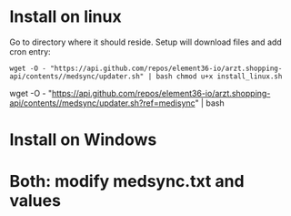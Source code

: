 # Install on linux

Go to directory where it should reside.
Setup will download files and add cron entry:


`
wget -O - "https://api.github.com/repos/element36-io/arzt.shopping-api/contents//medsync/updater.sh" | bash
chmod u+x install_linux.sh
`

wget -O - "https://api.github.com/repos/element36-io/arzt.shopping-api/contents//medsync/updater.sh?ref=medisync" | bash


# Install on Windows


# Both: modify medsync.txt and values

